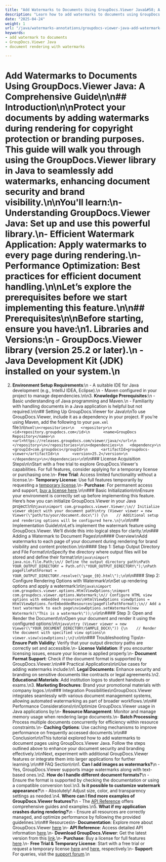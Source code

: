 ```yaml
---
title: "Add Watermarks to Documents Using GroupDocs.Viewer Java&#58; A Comprehensive Guide"
description: "Learn how to add watermarks to documents using GroupDocs.Viewer in Java. Enhance document security and branding with this step-by-step tutorial."
date: "2025-04-24"
weight: 1
url: "/java/watermarks-annotations/groupdocs-viewer-java-add-watermark-documents/"
keywords:
- add watermark to documents
- GroupDocs.Viewer Java
- document rendering with watermarks

---
```



# Add Watermarks to Documents Using GroupDocs.Viewer Java: A Comprehensive Guide\n\n## Introduction\n\nProtect your documents by adding watermarks during rendering for copyright protection or branding purposes. This guide will walk you through using the GroupDocs.Viewer library in Java to seamlessly add watermarks, enhancing document security and brand visibility.\n\nYou'll learn:\n- **Understanding GroupDocs.Viewer Java**: Set up and use this powerful library.\n- **Efficient Watermark Application**: Apply watermarks to every page during rendering.\n- **Performance Optimization**: Best practices for efficient document handling.\n\nLet’s explore the prerequisites before we start implementing this feature.\n\n## Prerequisites\n\nBefore starting, ensure you have:\n1. **Libraries and Versions**:\n   - GroupDocs.Viewer library (version 25.2 or later).\n   - Java Development Kit (JDK) installed on your system.\n   
2. **Environment Setup Requirements**:\n   - A suitable IDE for Java development (e.g., IntelliJ IDEA, Eclipse).\n   - Maven configured in your project to manage dependencies.\n\n3. **Knowledge Prerequisites**:\n   - Basic understanding of Java programming and Maven.\n   - Familiarity with handling documents in a Java application is helpful but not required.\n\n## Setting Up GroupDocs.Viewer for Java\n\nTo use GroupDocs.Viewer, include it as a dependency in your project. If you’re using Maven, add the following to your `pom.xml` file:\n\n```xml\n<repositories>\n   <repository>\n      <id>repository.groupdocs.com</id>\n      <name>GroupDocs Repository</name>\n      <url>https://releases.groupdocs.com/viewer/java/</url>\n   </repository>\n</repositories>\n\n<dependencies>\n   <dependency>\n      <groupId>com.groupdocs</groupId>\n      <artifactId>groupdocs-viewer</artifactId>\n      <version>25.2</version>\n   </dependency>\n</dependencies>\n```\n\n### License Acquisition Steps\n\nStart with a free trial to explore GroupDocs.Viewer's capabilities. For full features, consider applying for a temporary license or purchasing one.\n- **Free Trial**: Access limited functionality without a license.\n- **Temporary License**: Use full features temporarily by requesting a [temporary license](https://purchase.groupdocs.com/temporary-license/).\n- **Purchase**: For permanent access and support, [buy a license here](https://purchase.groupdocs.com/buy).\n\n### Basic Initialization\n\nEnsure your environment is correctly set up before implementing this feature. Here’s how you can initialize GroupDocs.Viewer in your Java project:\n\n```java\nimport com.groupdocs.viewer.Viewer;\n// Initialize viewer object with your document path\ntry (Viewer viewer = new Viewer(\"path/to/your/document.docx\")) {\n    // Additional setup and rendering options will be configured here.\n}\n```\n\n## Implementation Guide\n\nLet’s implement the watermark feature using GroupDocs.Viewer. We’ll divide this into logical steps for clarity.\n\n### Adding a Watermark to Document Pages\n\n#### Overview\nAdd watermarks to each page of your document during rendering for brand visibility and content protection.\n\n#### Step 1: Setup Output Directory and File Format\n\nSpecify the directory where output files will be stored and define their format:\n\n```java\nimport java.nio.file.Path;\n// Define the output directory path\nPath YOUR_OUTPUT_DIRECTORY = Path.of(\"YOUR_OUTPUT_DIRECTORY\");\nPath pageFilePathFormat = YOUR_OUTPUT_DIRECTORY.resolve(\"page_{0}.html\");\n```\n\n#### Step 2: Configure Rendering Options with Watermark\n\nSet up rendering options and apply a watermark:\n\n```java\nimport com.groupdocs.viewer.options.HtmlViewOptions;\nimport com.groupdocs.viewer.options.Watermark;\n// Configure HTML view options with embedded resources\nHtmlViewOptions viewOptions = HtmlViewOptions.forEmbeddedResources(pageFilePathFormat);\n// Add a text watermark to each page\nviewOptions.setWatermark(new Watermark(\"This is a watermark\"));\n```\n\n#### Step 3: Open and Render the Document\n\nOpen your document and render it using the configured options:\n\n```java\ntry (Viewer viewer = new Viewer(\"YOUR_DOCUMENT_DIRECTORY/SAMPLE_DOCX\")) {\n    // Render the document with specified view options\n    viewer.view(viewOptions);\n}\n```\n\n### Troubleshooting Tips\n- **Ensure Path Validity**: Verify that your output directory paths are correctly set and accessible.\n- **License Validation**: If you encounter licensing issues, ensure your license is applied properly.\n- **Document Format Support**: Check if the document format is supported by GroupDocs.Viewer.\n\n## Practical Applications\n\nUse cases for adding watermarks include:\n1. **Legal Documents**: Enhance security and branding on sensitive documents like contracts or legal agreements.\n2. **Educational Materials**: Add institution logos to student handouts or exams.\n3. **Marketing Brochures**: Brand your promotional materials with company logos.\n\n### Integration Possibilities\nGroupDocs.Viewer integrates seamlessly with various document management systems, allowing automated watermarking as part of broader workflows.\n\n## Performance Considerations\n\nOptimize GroupDocs.Viewer usage in Java applications by:\n- **Resource Management**: Monitor and manage memory usage when rendering large documents.\n- **Batch Processing**: Process multiple documents concurrently for efficiency within resource constraints.\n- **Caching Options**: Use caching mechanisms to improve performance on frequently accessed documents.\n\n## Conclusion\n\nThis tutorial explored how to add watermarks to document pages using GroupDocs.Viewer Java. Follow the steps outlined above to enhance your document security and branding effectively.\n\nNext, experiment with additional GroupDocs.Viewer features or integrate them into larger applications for further learning.\n\n## FAQ Section\n\n1. **Can I add images as watermarks?**\n   - Yes, GroupDocs.Viewer supports image watermarks along with text-based ones.\n2. **How do I handle different document formats?**\n   - Ensure the format is supported by checking the documentation or using a compatible conversion tool.\n3. **Is it possible to customize watermark appearance?**\n   - Absolutely! Adjust size, color, and transparency settings as needed.\n4. **Where can I find more examples of GroupDocs.Viewer features?**\n   - The [API Reference](https://reference.groupdocs.com/viewer/java/) offers comprehensive guides and examples.\n5. **What if my application crashes during rendering?**\n   - Ensure all resources are correctly managed, and optimize performance by following the provided guidelines.\n\n## Resources\n- **Documentation**: Explore more about GroupDocs.Viewer [here](https://docs.groupdocs.com/viewer/java/).\n- **API Reference**: Access detailed API information [here](https://reference.groupdocs.com/viewer/java/).\n- **Download GroupDocs.Viewer**: Get the latest version from this [link](https://releases.groupdocs.com/viewer/java/).\n- **Purchase**: Buy a license for full features [here](https://purchase.groupdocs.com/buy).\n- **Free Trial & Temporary License**: Start with a free trial or request a temporary license [here](https://releases.groupdocs.com/viewer/java/) and [here](https://purchase.groupdocs.com/temporary-license/), respectively.\n- **Support**: For queries, visit the [support forum](https://forum.groupdocs.com/viewer/).\n
